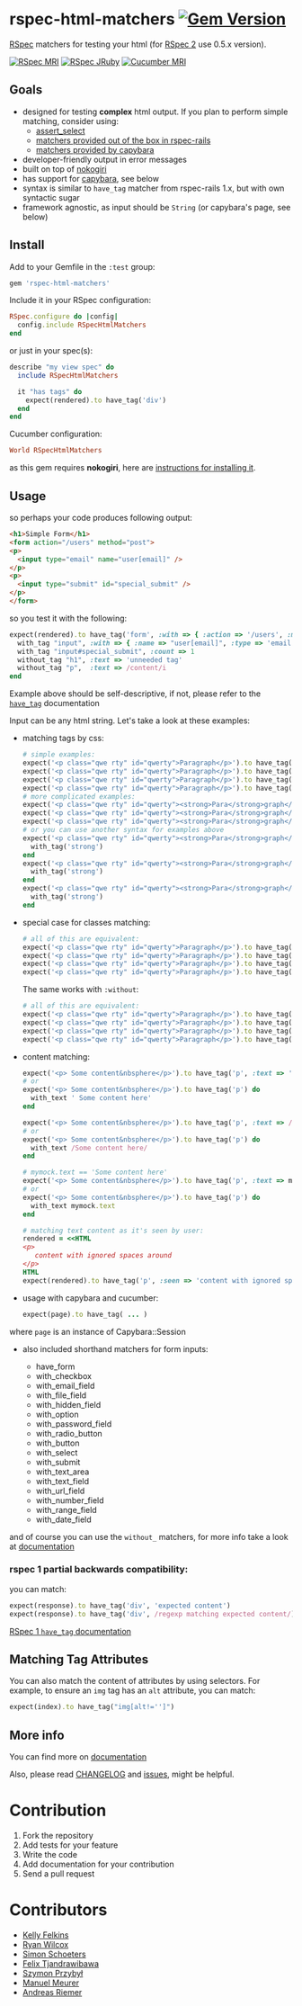# rspec-html-matchers [![Gem Version](https://badge.fury.io/rb/rspec-html-matchers.svg)](https://badge.fury.io/rb/rspec-html-matchers)

[RSpec](https://www.relishapp.com/rspec) matchers for testing your html (for [RSpec 2](https://www.relishapp.com/rspec/rspec-core/v/2-99/docs) use 0.5.x version).

[![RSpec MRI](https://github.com/kucaahbe/rspec-html-matchers/actions/workflows/rspec-mri.yml/badge.svg)](https://github.com/kucaahbe/rspec-html-matchers/actions/workflows/rspec-mri.yml)
[![RSpec JRuby](https://github.com/kucaahbe/rspec-html-matchers/actions/workflows/rspec-jruby.yml/badge.svg)](https://github.com/kucaahbe/rspec-html-matchers/actions/workflows/rspec-jruby.yml)
[![Cucumber MRI](https://github.com/kucaahbe/rspec-html-matchers/actions/workflows/cucumber-mri.yml/badge.svg)](https://github.com/kucaahbe/rspec-html-matchers/actions/workflows/cucumber-mri.yml)

Goals
-----

* designed for testing **complex** html output. If you plan to perform simple matching, consider using:
  * [assert_select](https://api.rubyonrails.org/classes/ActionDispatch/Assertions/SelectorAssertions.html#method-i-assert_select)
  * [matchers provided out of the box in rspec-rails](https://rspec.info/features/6-0/rspec-rails/view-specs/view-spec/)
  * [matchers provided by capybara](https://rdoc.info/github/jnicklas/capybara/Capybara/Node/Matchers)
* developer-friendly output in error messages
* built on top of [nokogiri](https://www.nokogiri.org/)
* has support for [capybara](https://github.com/jnicklas/capybara), see below
* syntax is similar to `have_tag` matcher from rspec-rails 1.x, but with own syntactic sugar
* framework agnostic, as input should be `String` (or capybara's page, see below)

Install
-------

Add to your Gemfile in the `:test` group:

```ruby
gem 'rspec-html-matchers'
```

Include it in your RSpec configuration:

```ruby
RSpec.configure do |config|
  config.include RSpecHtmlMatchers
end
```

or just in your spec(s):

```ruby
describe "my view spec" do
  include RSpecHtmlMatchers

  it "has tags" do
    expect(rendered).to have_tag('div')
  end
end
```

Cucumber configuration:

```ruby
World RSpecHtmlMatchers
```

as this gem requires **nokogiri**, here are [instructions for installing it](https://nokogiri.org/tutorials/installing_nokogiri.html).

Usage
-----

so perhaps your code produces following output:

```html
<h1>Simple Form</h1>
<form action="/users" method="post">
<p>
  <input type="email" name="user[email]" />
</p>
<p>
  <input type="submit" id="special_submit" />
</p>
</form>
```

so you test it with the following:

```ruby
expect(rendered).to have_tag('form', :with => { :action => '/users', :method => 'post' }) do
  with_tag "input", :with => { :name => "user[email]", :type => 'email' }
  with_tag "input#special_submit", :count => 1
  without_tag "h1", :text => 'unneeded tag'
  without_tag "p",  :text => /content/i
end
```

Example above should be self-descriptive, if not, please refer to the [`have_tag`](https://www.rubydoc.info/gems/rspec-html-matchers/RSpecHtmlMatchers%3Ahave_tag) documentation

Input can be any html string. Let's take a look at these examples:

* matching tags by css:

  ```ruby
  # simple examples:
  expect('<p class="qwe rty" id="qwerty">Paragraph</p>').to have_tag('p')
  expect('<p class="qwe rty" id="qwerty">Paragraph</p>').to have_tag(:p)
  expect('<p class="qwe rty" id="qwerty">Paragraph</p>').to have_tag('p#qwerty')
  expect('<p class="qwe rty" id="qwerty">Paragraph</p>').to have_tag('p.qwe.rty')
  # more complicated examples:
  expect('<p class="qwe rty" id="qwerty"><strong>Para</strong>graph</p>').to have_tag('p strong')
  expect('<p class="qwe rty" id="qwerty"><strong>Para</strong>graph</p>').to have_tag('p#qwerty strong')
  expect('<p class="qwe rty" id="qwerty"><strong>Para</strong>graph</p>').to have_tag('p.qwe.rty strong')
  # or you can use another syntax for examples above
  expect('<p class="qwe rty" id="qwerty"><strong>Para</strong>graph</p>').to have_tag('p') do
    with_tag('strong')
  end
  expect('<p class="qwe rty" id="qwerty"><strong>Para</strong>graph</p>').to have_tag('p#qwerty') do
    with_tag('strong')
  end
  expect('<p class="qwe rty" id="qwerty"><strong>Para</strong>graph</p>').to have_tag('p.qwe.rty') do
    with_tag('strong')
  end
  ```

* special case for classes matching:

  ```ruby
  # all of this are equivalent:
  expect('<p class="qwe rty" id="qwerty">Paragraph</p>').to have_tag('p', :with => { :class => 'qwe rty' })
  expect('<p class="qwe rty" id="qwerty">Paragraph</p>').to have_tag('p', :with => { :class => 'rty qwe' })
  expect('<p class="qwe rty" id="qwerty">Paragraph</p>').to have_tag('p', :with => { :class => ['rty', 'qwe'] })
  expect('<p class="qwe rty" id="qwerty">Paragraph</p>').to have_tag('p', :with => { :class => ['qwe', 'rty'] })
  ```

  The same works with `:without`:

  ```ruby
  # all of this are equivalent:
  expect('<p class="qwe rty" id="qwerty">Paragraph</p>').to have_tag('p', :without => { :class => 'qwe rty' })
  expect('<p class="qwe rty" id="qwerty">Paragraph</p>').to have_tag('p', :without => { :class => 'rty qwe' })
  expect('<p class="qwe rty" id="qwerty">Paragraph</p>').to have_tag('p', :without => { :class => ['rty', 'qwe'] })
  expect('<p class="qwe rty" id="qwerty">Paragraph</p>').to have_tag('p', :without => { :class => ['qwe', 'rty'] })
  ```

* content matching:

  ```ruby
  expect('<p> Some content&nbsphere</p>').to have_tag('p', :text => ' Some content here')
  # or
  expect('<p> Some content&nbsphere</p>').to have_tag('p') do
    with_text ' Some content here'
  end

  expect('<p> Some content&nbsphere</p>').to have_tag('p', :text => /Some content here/)
  # or
  expect('<p> Some content&nbsphere</p>').to have_tag('p') do
    with_text /Some content here/
  end

  # mymock.text == 'Some content here'
  expect('<p> Some content&nbsphere</p>').to have_tag('p', :text => mymock.text)
  # or
  expect('<p> Some content&nbsphere</p>').to have_tag('p') do
    with_text mymock.text
  end

  # matching text content as it's seen by user:
  rendered = <<HTML
  <p>
     content with ignored spaces around
  </p>
  HTML
  expect(rendered).to have_tag('p', :seen => 'content with ignored spaces around')
  ```

* usage with capybara and cucumber:

  ```ruby
  expect(page).to have_tag( ... )
  ```

where `page` is an instance of Capybara::Session

* also included shorthand matchers for form inputs:

  - have\_form
  - with\_checkbox
  - with\_email\_field
  - with\_file\_field
  - with\_hidden\_field
  - with\_option
  - with\_password\_field
  - with\_radio\_button
  - with\_button
  - with\_select
  - with\_submit
  - with\_text\_area
  - with\_text\_field
  - with\_url\_field
  - with\_number\_field
  - with\_range\_field
  - with\_date\_field

and of course you can use the `without_` matchers,
for more info take a look at [documentation](https://www.rubydoc.info/gems/rspec-html-matchers/RSpecHtmlMatchers)

### rspec 1 partial backwards compatibility:

you can match:

```ruby
expect(response).to have_tag('div', 'expected content')
expect(response).to have_tag('div', /regexp matching expected content/)
```

[RSpec 1 `have_tag` documentation](https://old.rspec.info/rails/writing/views.html)

Matching Tag Attributes
-----------------------

You can also match the content of attributes by using selectors. For example, to ensure an `img` tag has an `alt` attribute, you can match:

```ruby
expect(index).to have_tag("img[alt!='']")
```

More info
---------

You can find more on [documentation](https://www.rubydoc.info/gems/rspec-html-matchers/RSpecHtmlMatchers)

Also, please read [CHANGELOG](https://github.com/kucaahbe/rspec-html-matchers/blob/main/CHANGELOG.md) and [issues](https://github.com/kucaahbe/rspec-html-matchers/issues), might be helpful.

Contribution
============

1. Fork the repository
2. Add tests for your feature
3. Write the code
4. Add documentation for your contribution
5. Send a pull request

Contributors
============

- [Kelly Felkins](https://github.com/kellyfelkins)
- [Ryan Wilcox](https://github.com/rwilcox)
- [Simon Schoeters](https://github.com/cimm)
- [Felix Tjandrawibawa](https://github.com/cemenghttps://github.com/cemeng)
- [Szymon Przybył](https://github.com/apocalyptiq)
- [Manuel Meurer](https://github.com/manuelmeurer)
- [Andreas Riemer](https://github.com/arfl)
